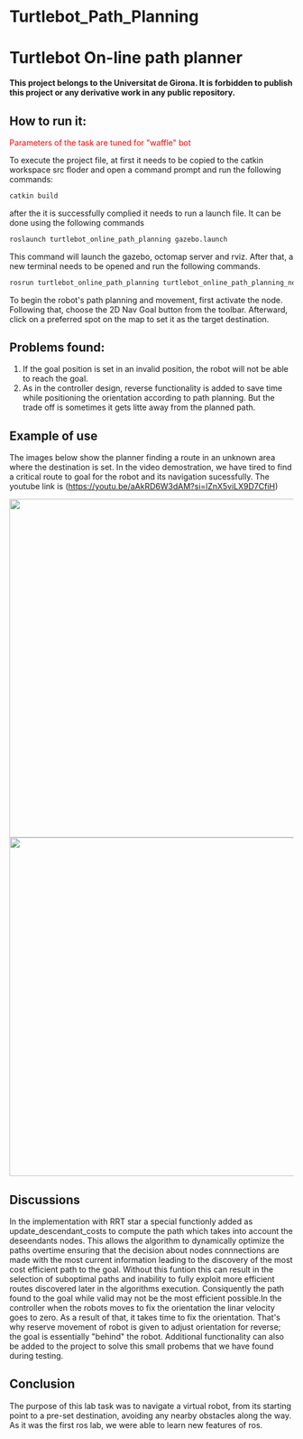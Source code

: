 # Turtlebot_Path_Planning
# Turtlebot On-line path planner

**This project belongs to the Universitat de Girona. It is forbidden to publish this project or any derivative work in any public repository.**

## How to run it:
<span style="color:red">Parameters of the task are tuned for "waffle" bot</span>

To execute the project file, at first it needs to be copied to the catkin workspace src floder and open a command prompt and run the following commands:
```bash
catkin build
```
after the it is successfully complied it needs to run a launch file. It can be done using the following commands
```bash
roslaunch turtlebot_online_path_planning gazebo.launch
```
This command will launch the gazebo, octomap server and rviz. After that, a new terminal needs to be opened and run the following commands. 
```bash 
rosrun turtlebot_online_path_planning turtlebot_online_path_planning_node.py
```
To begin the robot's path planning and movement, first activate the node. Following that, choose the 2D Nav Goal button from the toolbar. Afterward, click on a preferred spot on the map to set it as the target destination.

## Problems found:
1. If the goal position is set in an invalid position, the robot will not be able to reach the goal. 
2. As in the controller design, reverse functionality is added to save time while positioning the orientation according to path planning. But the trade off is sometimes it gets litte away from the planned path. 

## Example of use
The images below show the planner finding a route in an unknown area where the destination is set. In the video demostration, we have tired to find a critical route to goal for the robot and its navigation sucessfully. The youtube link is (https://youtu.be/aAkRD6W3dAM?si=lZnX5viLX9D7CfiH)
<div style="text-align: center">
    <img src='../imgs/test.png' width='600'/>
</div>
<div style="text-align: center">
    <img src='../imgs/test2.png' width='600'/>
</div>


## Discussions
In the implementation with RRT star a special functionly added as update_descendant_costs to compute the path which takes into account the deseendants nodes. This allows the algorithm to dynamically optimize the paths overtime ensuring that the decision about nodes connnections are made with the most current information leading to the discovery of the most cost efficient path to the goal. Without this funtion this can result in the selection of suboptimal paths and inability to fully exploit more efficient routes discovered later in the algorithms execution. Consiquently the path found to  the goal while valid may not be the  most efficient possible.In the controller when the robots moves to fix the orientation the linar velocity goes to zero. As a result of that, it takes time to fix the orientation. That's why reserve movement of robot is given to adjust orientation for reverse; the goal is essentially "behind" the robot. Additional functionality can also be added to the project to solve this small probems that we have found during testing.

## Conclusion
The purpose of this lab task was to navigate a virtual robot, from its starting point to a pre-set destination, avoiding any nearby obstacles along the way. As it was the first ros lab, we were able to learn new features of ros. 



